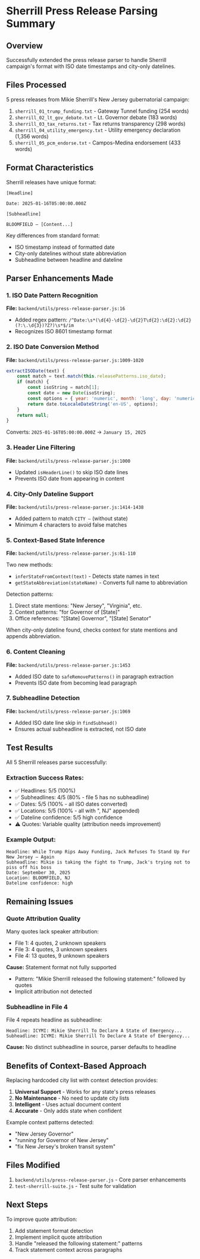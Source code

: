 # Sherrill Press Release Parsing Summary

## Overview
Successfully extended the press release parser to handle Sherrill campaign's format with ISO date timestamps and city-only datelines.

## Files Processed
5 press releases from Mikie Sherrill's New Jersey gubernatorial campaign:
1. `sherrill_01_trump_funding.txt` - Gateway Tunnel funding (254 words)
2. `sherrill_02_lt_gov_debate.txt` - Lt. Governor debate (183 words)
3. `sherrill_03_tax_returns.txt` - Tax returns transparency (298 words)
4. `sherrill_04_utility_emergency.txt` - Utility emergency declaration (1,356 words)
5. `sherrill_05_pcm_endorse.txt` - Campos-Medina endorsement (433 words)

## Format Characteristics
Sherrill releases have unique format:
```
[Headline]

Date: 2025-01-16T05:00:00.000Z

[Subheadline]

BLOOMFIELD — [Content...]
```

Key differences from standard format:
- ISO timestamp instead of formatted date
- City-only datelines without state abbreviation
- Subheadline between headline and dateline

## Parser Enhancements Made

### 1. ISO Date Pattern Recognition
**File:** `backend/utils/press-release-parser.js:16`
- Added regex pattern: `/^Date:\s*(\d{4}-\d{2}-\d{2}T\d{2}:\d{2}:\d{2}(?:\.\d{3})?Z?)\s*$/im`
- Recognizes ISO 8601 timestamp format

### 2. ISO Date Conversion Method
**File:** `backend/utils/press-release-parser.js:1009-1020`
```javascript
extractISODate(text) {
    const match = text.match(this.releasePatterns.iso_date);
    if (match) {
        const isoString = match[1];
        const date = new Date(isoString);
        const options = { year: 'numeric', month: 'long', day: 'numeric' };
        return date.toLocaleDateString('en-US', options);
    }
    return null;
}
```
Converts: `2025-01-16T05:00:00.000Z` → `January 15, 2025`

### 3. Header Line Filtering
**File:** `backend/utils/press-release-parser.js:1000`
- Updated `isHeaderLine()` to skip ISO date lines
- Prevents ISO date from appearing in content

### 4. City-Only Dateline Support
**File:** `backend/utils/press-release-parser.js:1414-1438`
- Added pattern to match `CITY —` (without state)
- Minimum 4 characters to avoid false matches

### 5. Context-Based State Inference
**File:** `backend/utils/press-release-parser.js:61-110`

Two new methods:
- `inferStateFromContext(text)` - Detects state names in text
- `getStateAbbreviation(stateName)` - Converts full name to abbreviation

Detection patterns:
1. Direct state mentions: "New Jersey", "Virginia", etc.
2. Context patterns: "for Governor of [State]"
3. Office references: "[State] Governor", "[State] Senator"

When city-only dateline found, checks context for state mentions and appends abbreviation.

### 6. Content Cleaning
**File:** `backend/utils/press-release-parser.js:1453`
- Added ISO date to `safeRemovePatterns()` in paragraph extraction
- Prevents ISO date from becoming lead paragraph

### 7. Subheadline Detection
**File:** `backend/utils/press-release-parser.js:1069`
- Added ISO date line skip in `findSubhead()`
- Ensures actual subheadline is extracted, not ISO date

## Test Results

All 5 Sherrill releases parse successfully:

### Extraction Success Rates:
- ✅ Headlines: 5/5 (100%)
- ✅ Subheadlines: 4/5 (80% - file 5 has no subheadline)
- ✅ Dates: 5/5 (100% - all ISO dates converted)
- ✅ Locations: 5/5 (100% - all with ", NJ" appended)
- ✅ Dateline confidence: 5/5 high confidence
- ⚠️ Quotes: Variable quality (attribution needs improvement)

### Example Output:
```
Headline: While Trump Rips Away Funding, Jack Refuses To Stand Up For New Jersey — Again
Subheadline: Mikie is taking the fight to Trump, Jack's trying not to piss off his boss
Date: September 30, 2025
Location: BLOOMFIELD, NJ
Dateline confidence: high
```

## Remaining Issues

### Quote Attribution Quality
Many quotes lack speaker attribution:
- File 1: 4 quotes, 2 unknown speakers
- File 3: 4 quotes, 3 unknown speakers
- File 4: 13 quotes, 9 unknown speakers

**Cause:** Statement format not fully supported
- Pattern: "Mikie Sherrill released the following statement:" followed by quotes
- Implicit attribution not detected

### Subheadline in File 4
File 4 repeats headline as subheadline:
```
Headline: ICYMI: Mikie Sherrill To Declare A State of Emergency...
Subheadline: ICYMI: Mikie Sherrill To Declare A State of Emergency...
```
**Cause:** No distinct subheadline in source, parser defaults to headline

## Benefits of Context-Based Approach

Replacing hardcoded city list with context detection provides:

1. **Universal Support** - Works for any state's press releases
2. **No Maintenance** - No need to update city lists
3. **Intelligent** - Uses actual document content
4. **Accurate** - Only adds state when confident

Example context patterns detected:
- "New Jersey Governor"
- "running for Governor of New Jersey"
- "fix New Jersey's broken transit system"

## Files Modified

1. `backend/utils/press-release-parser.js` - Core parser enhancements
2. `test-sherrill-suite.js` - Test suite for validation

## Next Steps

To improve quote attribution:
1. Add statement format detection
2. Implement implicit quote attribution
3. Handle "released the following statement:" patterns
4. Track statement context across paragraphs
